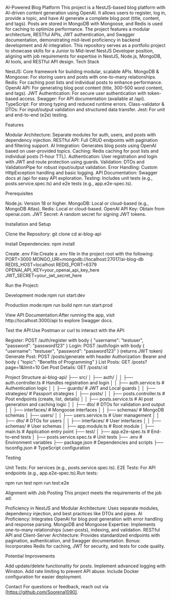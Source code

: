 AI-Powered Blog Platform
This project is a NestJS-based blog platform with AI-driven content generation using OpenAI. It allows users to register, log in, provide a topic, and have AI generate a complete blog post (title, content, and tags). Posts are stored in MongoDB with Mongoose, and Redis is used for caching to optimize performance. The project features a modular architecture, RESTful APIs, JWT authentication, and Swagger documentation, demonstrating mid-level proficiency in backend development and AI integration.
This repository serves as a portfolio project to showcase skills for a Junior to Mid-level NestJS Developer position, aligning with job requirements for expertise in NestJS, Node.js, MongoDB, AI tools, and RESTful API design.
Tech Stack

NestJS: Core framework for building modular, scalable APIs.
MongoDB & Mongoose: For storing users and posts with one-to-many relationships.
Redis: For caching post lists and individual posts to enhance performance.
OpenAI API: For generating blog post content (title, 300-500 word content, and tags).
JWT Authentication: For secure user authentication with token-based access.
Swagger: For API documentation (available at /api).
TypeScript: For strong typing and reduced runtime errors.
Class-validator & DTOs: For input/output validation and structured data transfer.
Jest: For unit and end-to-end (e2e) testing.

Features

Modular Architecture: Separate modules for auth, users, and posts with dependency injection.
RESTful API: Full CRUD endpoints with pagination and filtering support.
AI Integration: Generates blog posts using OpenAI based on user-provided topics.
Caching: Redis caching for post lists and individual posts (1-hour TTL).
Authentication: User registration and login with JWT and route protection using guards.
Validation: DTOs and ValidationPipe for robust input/output validation.
Error Handling: Custom HttpException handling and basic logging.
API Documentation: Swagger docs at /api for easy API exploration.
Testing: Includes unit tests (e.g., posts.service.spec.ts) and e2e tests (e.g., app.e2e-spec.ts).

Prerequisites

Node.js: Version 18 or higher.
MongoDB: Local or cloud-based (e.g., MongoDB Atlas).
Redis: Local or cloud-based.
OpenAI API Key: Obtain from openai.com.
JWT Secret: A random secret for signing JWT tokens.

Installation and Setup

Clone the Repository:
git clone <repository-url>
cd ai-blog-api


Install Dependencies:
npm install


Create .env File:Create a .env file in the project root with the following:
PORT=3000
MONGO_URI=mongodb://localhost:27017/ai-blog-db
REDIS_HOST=localhost
REDIS_PORT=6379
OPENAI_API_KEY=your_openai_api_key_here
JWT_SECRET=your_jwt_secret_here


Run the Project:

Development mode:npm run start:dev


Production mode:npm run build
npm run start:prod




View API Documentation:After running the app, visit http://localhost:3000/api to explore Swagger docs.

Test the API:Use Postman or curl to interact with the API:

Register: POST /auth/register with body { "username": "testuser", "password": "password123" }
Login: POST /auth/login with body { "username": "testuser", "password": "password123" } (returns JWT token)
Generate Post: POST /posts/generate with header Authorization: Bearer <token> and body { "topic": "Benefits of Programming" }
List Posts: GET /posts?page=1&limit=10
Get Post Details: GET /posts/:id



Project Structure
ai-blog-api/
├── src/
│   ├── auth/
│   │   ├── auth.controller.ts        # Handles registration and login
│   │   ├── auth.service.ts           # Authentication logic
│   │   ├── guards/                   # JWT and Local guards
│   │   ├── strategies/               # Passport strategies
│   ├── posts/
│   │   ├── posts.controller.ts       # Post endpoints (create, list, details)
│   │   ├── posts.service.ts          # AI post generation and caching logic
│   │   ├── dto/                      # DTOs for validation and output
│   │   ├── interfaces/               # Mongoose interfaces
│   │   ├── schemas/                  # MongoDB schemas
│   ├── users/
│   │   ├── users.service.ts          # User management
│   │   ├── dto/                      # DTOs for users
│   │   ├── interfaces/               # User interfaces
│   │   ├── schemas/                  # User schemas
│   ├── app.module.ts                 # Root module
│   ├── main.ts                       # Application entry point
├── test/
│   ├── app.e2e-spec.ts               # End-to-end tests
│   ├── posts.service.spec.ts         # Unit tests
├── .env                              # Environment variables
├── package.json                      # Dependencies and scripts
├── tsconfig.json                     # TypeScript configuration

Testing

Unit Tests: For services (e.g., posts.service.spec.ts).
E2E Tests: For API endpoints (e.g., app.e2e-spec.ts).Run tests:

npm run test
npm run test:e2e

Alignment with Job Posting
This project meets the requirements of the job ad:

Proficiency in NestJS and Modular Architecture: Uses separate modules, dependency injection, and best practices like DTOs and pipes.
AI Proficiency: Integrates OpenAI for blog post generation with error handling and response parsing.
MongoDB and Mongoose Expertise: Implements one-to-many relationships (user-posts), indexing, and validation.
RESTful API and Client-Server Architecture: Provides standardized endpoints with pagination, authentication, and Swagger documentation.
Bonus: Incorporates Redis for caching, JWT for security, and tests for code quality.

Potential Improvements

Add update/delete functionality for posts.
Implement advanced logging with Winston.
Add rate limiting to prevent API abuse.
Include Docker configuration for easier deployment.

Contact
For questions or feedback, reach out via [https://github.com/Soorena1090].